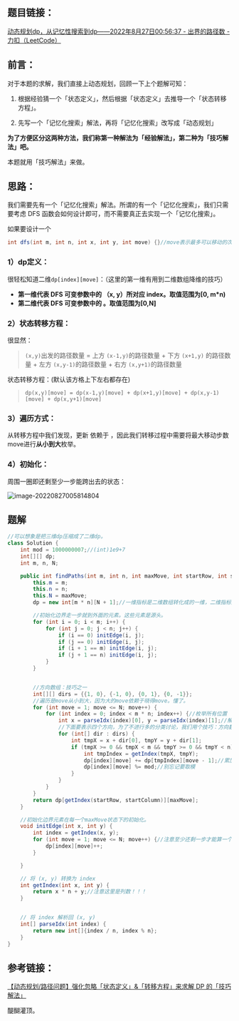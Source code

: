 ## 题目链接：

[动态规划dp，从记忆性搜索到dp——2022年8月27日00:56:37 - 出界的路径数 - 力扣（LeetCode）](https://leetcode.cn/problems/out-of-boundary-paths/solution/by-ladidol-t4qr/)

## 前言：

对于本题的求解，我们直接上动态规划，回顾一下上个题解可知：

1. 根据经验猜一个「状态定义」，然后根据「状态定义」去推导一个「状态转移方程」。

2. 先写一个「记忆化搜索」解法，再将「记忆化搜索」改写成「动态规划」

**为了方便区分这两种方法，我们称第一种解法为「经验解法」，第二种为「技巧解法」吧。**

本题就用「技巧解法」来做。



## 思路：

我们需要先有一个「记忆化搜索」解法。所谓的有一个「记忆化搜索」，我们只需要考虑 DFS 函数会如何设计即可，而不需要真正去实现一个「记忆化搜索」。

如果要设计一个



```java
int dfs(int m, int n, int x, int y, int move) {}//move表示最多可以移动的次数
```

### 1）dp定义：

很轻松知道二维`dp[index][move]`：（这里的第一维有用到二维数组降维的技巧）

- **第一维代表 DFS 可变参数中的 （x, y）所对应 index。取值范围为[0, m*n)**
- **第二维代表 DFS 可变参数中的 。取值范围为[0,N]**

### 2）状态转移方程：

很显然：

> `(x,y)`出发的路径数量 = 上方 `(x-1,y)`的路径数量 + 下方 `(x+1,y)` 的路径数量 + 左方  `(x,y-1)`的路径数量 + 右方  `(x,y+1)`的路径数量

状态转移方程：(默认该方格上下左右都存在)

> `dp(x,y)[move] = dp(x-1,y)[move] + dp(x+1,y)[move] + dp(x,y-1)[move] + dp(x,y+1)[move]`

### 3）遍历方式：

从转移方程中我们发现，更新 依赖于 ，因此我们转移过程中需要将最大移动步数move进行**从小到大**枚举。

### 4）初始化：

周围一圈即还剩至少一步能跨出去的状态：

![image-20220827005814804](https://figurebed-ladidol.oss-cn-chengdu.aliyuncs.com/img/image-20220827005814804.png)







## 题解

```java
//可以想象是把三维dp压缩成了二维dp。
class Solution {
    int mod = 1000000007;//(int)1e9+7
    int[][] dp;
    int m, n, N;

    public int findPaths(int m, int n, int maxMove, int startRow, int startColumn) {
        this.m = m;
        this.n = n;
        this.N = maxMove;
        dp = new int[m * n][N + 1];//一维指标是二维数组转化成的一维，二维指标是剩余的最大移动数目。

        //初始化边界走一步就到外面的元素。这些元素是源头。
        for (int i = 0; i < m; i++) {
            for (int j = 0; j < n; j++) {
                if (i == 0) initEdge(i, j);
                if (j == 0) initEdge(i, j);
                if (i + 1 == m) initEdge(i, j);
                if (j + 1 == n) initEdge(i, j);
            }
        }


        //方向数组：技巧之一
        int[][] dirs = {{1, 0}, {-1, 0}, {0, 1}, {0, -1}};
        //遍历是move从小到大，因为大的move依赖于晓得move。懂了。
        for (int move = 1; move <= N; move++) {
            for (int index = 0; index < m * n; index++) {//枚举所有位置
                int x = parseIdx(index)[0], y = parseIdx(index)[1];//解析得到当前的x和y；
                //下面要表示四个方向，为了不进行多的分类讨论，我们用个技巧：方向数组；
                for (int[] dir : dirs) {
                    int tmpX = x + dir[0], tmpY = y + dir[1];
                    if (tmpX >= 0 && tmpX < m && tmpY >= 0 && tmpY < n) {//对于四个方向之一进行判断，如果位置有「相邻格子」，则「相邻格子」参与状态转移
                        int tmpIndex = getIndex(tmpX, tmpY);
                        dp[index][move] += dp[tmpIndex][move - 1];//累加一个方向的出去的结果。
                        dp[index][move] %= mod;//别忘记要取模
                    }
                }
            }
        }
        return dp[getIndex(startRow, startColumn)][maxMove];
    }

    //初始化边界元素在每一个maxMove状态下的初始化。
    void initEdge(int x, int y) {
        int index = getIndex(x, y);
        for (int move = 1; move <= N; move++) {//注意至少还剩一步才能算一个路径。
            dp[index][move]++;
        }

    }

    // 将 (x, y) 转换为 index
    int getIndex(int x, int y) {
        return x * n + y;//注意这里是列数！！！
    }


    // 将 index 解析回 (x, y)
    int[] parseIdx(int index) {
        return new int[]{index / n, index % n};
    }
}
```



## 参考链接：

[【动态规划/路径问题】强化忽略「状态定义」&「转移方程」来求解 DP 的「技巧解法」](https://mp.weixin.qq.com/s?__biz=MzU4NDE3MTEyMA==&mid=2247485426&idx=1&sn=071aec0bf5bc2e20c58f4cbb3dcb0fbc&chksm=fd9cacedcaeb25fb895cb99963dcfcde6b10268893a085eed4000b48bf070cecbdf7c81bf991&token=1934509949&lang=zh_CN&scene=21#wechat_redirect)

醍醐灌顶。